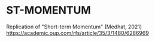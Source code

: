 # ST-MOMENTUM
Replication of "Short-term Momentum" (Medhat, 2021)
https://academic.oup.com/rfs/article/35/3/1480/6286969
